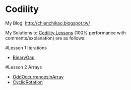 # Codility
My Blog: http://chienchikao.blogspot.tw/

My Solutions to [Codility Lessons](https://codility.com/programmers/lessons/1-iterations/)
(100% performance with comments/explanation) are as follows:

#Lesson 1 Iterations
- [BinaryGap](https://github.com/Mickey0521/Codility/blob/master/BinaryGap.java)

#Lesson 2 Arrays
- [OddOccurrencesInArray](https://github.com/Mickey0521/Codility/blob/master/OddOccurrencesInArray.java)
- [CyclicRotation](https://github.com/Mickey0521/Codility/blob/master/CyclicRotation.java)
